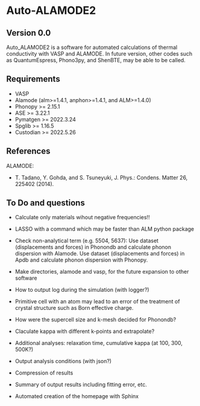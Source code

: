 Auto-ALAMODE2
=====================

Version 0.0
---------------

Auto_ALAMODE2 is a software for automated calculations of thermal conductivity with VASP and ALAMODE.
In future version, other codes such as QuantumEspress, Phono3py, and ShenBTE, may be able to be called.

Requirements
-------------

* VASP
* Alamode (alm>=1.4.1, anphon>=1.4.1, and ALM>=1.4.0)
* Phonopy   >= 2.15.1
* ASE       >= 3.22.1
* Pymatgen  >= 2022.3.24
* Spglib    >= 1.16.5
* Custodian >= 2022.5.26


References
-----------

ALAMODE:

- T. Tadano, Y. Gohda, and S. Tsuneyuki, J. Phys.: Condens. Matter 26, 225402 (2014).


To Do and questions
--------------------

* Calculate only materials wihout negative frequencies!!
* LASSO with a command which may be faster than ALM python package
* Check non-analytical term (e.g. 5504, 5637): 
Use dataset (displacements and forces) in Phonondb and calculate phonon dispersion with Alamode.
Use dataset (displacements and forces) in Apdb and calculate phonon dispersion with Phonopy.
* Make directories, alamode and vasp, for the future expansion to other software
* How to output log during the simulation (with logger?)
* Primitive cell with an atom may lead to an error of the treatment of crystal structure 
such as Born effective charge.
* How were the supercell size and k-mesh decided for Phonondb?
* Claculate kappa with different k-points and extrapolate?
* Additional analyses: relaxation time, cumulative kappa (at 100, 300, 500K?)
* Output analysis conditions (with json?)
* Compression of results

* Summary of output results including fitting error, etc.

* Automated creation of the homepage with Sphinx

